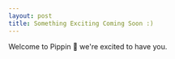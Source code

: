 ```yaml
---
layout: post
title: Something Exciting Coming Soon :)
---
```


Welcome to Pippin 🐶 we're excited to have you.
